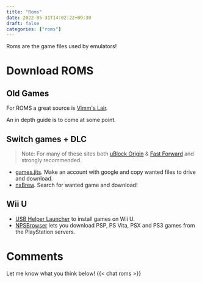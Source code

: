 ```yaml
---
title: "Roms"
date: 2022-05-31T14:02:22+09:30
draft: false
categories: ["roms"]
---
```


Roms are the game files used by emulators! 

# Download ROMS

## Old Games
For ROMS a great source is [Vimm's Lair](https://vimm.net/?p=vault).

An in depth guide is to come at some point.

## Switch games + DLC
> Note: For many of these sites both [uBlock Origin](https://ublockorigin.com/) & [Fast Forward](https://fastforward.team/) and strongly recommended.
- [games.jits](http://games.jits.cc/). Make an account with google and copy wanted files to drive and download.
- [nxBrew](https://nxbrew.com/). Search for wanted game and download!

## Wii U
- [USB Helper Launcher](https://github.com/FailedShack/USBHelperLauncher) to install games on Wii U.
- [NPSBrowser](https://nopaystation.com/) lets you download PSP, PS Vita, PSX and PS3 games from the PlayStation servers.

# Comments
Let me know what you think below!
{{< chat roms >}}